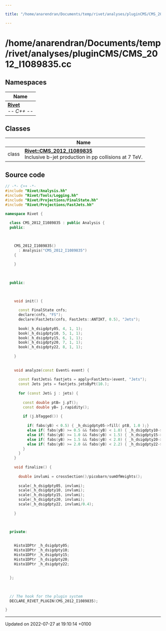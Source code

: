 ```yaml
---

title: "/home/anarendran/Documents/temp/rivet/analyses/pluginCMS/CMS_2012_I1089835.cc"

---
```


# /home/anarendran/Documents/temp/rivet/analyses/pluginCMS/CMS_2012_I1089835.cc



## Namespaces

| Name           |
| -------------- |
| **[Rivet](http://example.org/namespaces/namespacerivet/)** <br>-*- C++ -*-  |

## Classes

|                | Name           |
| -------------- | -------------- |
| class | **[Rivet::CMS_2012_I1089835](http://example.org/classes/classrivet_1_1cms__2012__i1089835/)** <br>Inclusive b-jet production in pp collisions at 7 TeV.  |




## Source code

```cpp
// -*- C++ -*-
#include "Rivet/Analysis.hh"
#include "Rivet/Tools/Logging.hh"
#include "Rivet/Projections/FinalState.hh"
#include "Rivet/Projections/FastJets.hh"

namespace Rivet {
  
  class CMS_2012_I1089835 : public Analysis {
  public:
    

    
    CMS_2012_I1089835()
      : Analysis("CMS_2012_I1089835")
    {        
      
    }
    
    
    
  public:
    

    
    void init() {
      
      const FinalState cnfs;
      declare(cnfs, "FS");
      declare(FastJets(cnfs, FastJets::ANTIKT, 0.5), "Jets");
      
      book(_h_dsigdpty05, 4, 1, 1);
      book(_h_dsigdpty10, 5, 1, 1);
      book(_h_dsigdpty15, 6, 1, 1);
      book(_h_dsigdpty20, 7, 1, 1);
      book(_h_dsigdpty22, 8, 1, 1);
      
    }
    
    
    void analyze(const Event& event) {
      
      const FastJets& fastjets = apply<FastJets>(event, "Jets"); 
      const Jets jets = fastjets.jetsByPt(10.);
      
      for (const Jet& j : jets) {
        
        const double ptB= j.pT();
        const double yB= j.rapidity();
        
        if (j.bTagged()) {
          
          if( fabs(yB) < 0.5) { _h_dsigdpty05->fill( ptB, 1.0 );}
          else if( fabs(yB) >= 0.5 && fabs(yB) < 1.0) { _h_dsigdpty10->fill( ptB, 1.0 );}
          else if( fabs(yB) >= 1.0 && fabs(yB) < 1.5) { _h_dsigdpty15->fill( ptB, 1.0 );}
          else if( fabs(yB) >= 1.5 && fabs(yB) < 2.0) { _h_dsigdpty20->fill( ptB, 1.0 );}
          else if( fabs(yB) >= 2.0 && fabs(yB) < 2.2) { _h_dsigdpty22->fill( ptB, 1.0 );}
        }
      }
    }
    
    void finalize() {
      
      double invlumi = crossSection()/picobarn/sumOfWeights();
      
      scale(_h_dsigdpty05, invlumi); 
      scale(_h_dsigdpty10, invlumi); 
      scale(_h_dsigdpty15, invlumi); 
      scale(_h_dsigdpty20, invlumi); 
      scale(_h_dsigdpty22, invlumi/0.4); 
      
    }
    
    
    
  private:
    

    Histo1DPtr _h_dsigdpty05;
    Histo1DPtr _h_dsigdpty10;
    Histo1DPtr _h_dsigdpty15;
    Histo1DPtr _h_dsigdpty20;
    Histo1DPtr _h_dsigdpty22;
    
    
  };
  
  
  
  // The hook for the plugin system
  DECLARE_RIVET_PLUGIN(CMS_2012_I1089835);

}
```


-------------------------------

Updated on 2022-07-27 at 19:10:14 +0100
